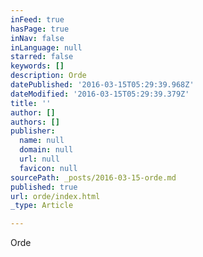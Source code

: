 ```yaml
---
inFeed: true
hasPage: true
inNav: false
inLanguage: null
starred: false
keywords: []
description: Orde
datePublished: '2016-03-15T05:29:39.968Z'
dateModified: '2016-03-15T05:29:39.379Z'
title: ''
author: []
authors: []
publisher:
  name: null
  domain: null
  url: null
  favicon: null
sourcePath: _posts/2016-03-15-orde.md
published: true
url: orde/index.html
_type: Article

---
```

Orde
